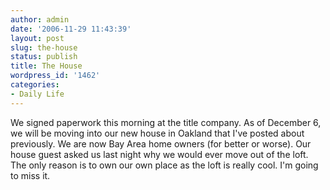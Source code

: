 ```yaml
---
author: admin
date: '2006-11-29 11:43:39'
layout: post
slug: the-house
status: publish
title: The House
wordpress_id: '1462'
categories:
- Daily Life
---
```


We signed paperwork this morning at the title company. As of December 6,
we will be moving into our new house in Oakland that I've posted about
previously. We are now Bay Area home owners (for better or worse). Our
house guest asked us last night why we would ever move out of the loft.
The only reason is to own our own place as the loft is really cool. I'm
going to miss it.
